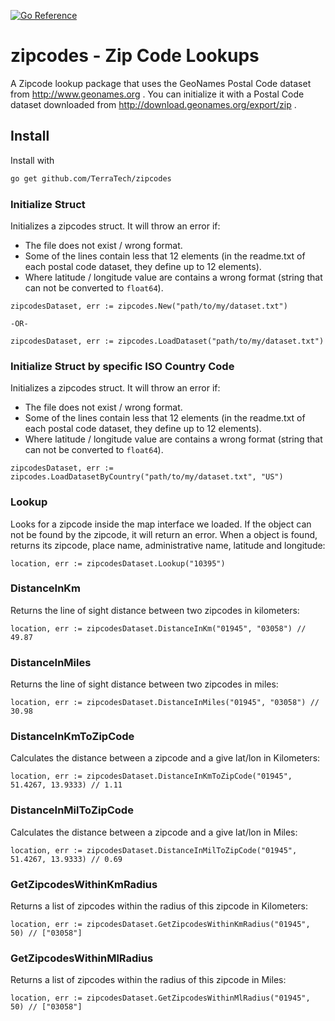[![Go Reference](https://pkg.go.dev/badge/github.com/TerraTech/zipcodes.svg)](https://pkg.go.dev/github.com/TerraTech/zipcodes)

# zipcodes - Zip Code Lookups

A Zipcode lookup package that uses the GeoNames Postal Code dataset from http://www.geonames.org .
You can initialize it with a Postal Code dataset downloaded from http://download.geonames.org/export/zip .

## Install

Install with
```sh
go get github.com/TerraTech/zipcodes
```

### Initialize Struct
Initializes a zipcodes struct. It will throw an error if:
- The file does not exist / wrong format.
- Some of the lines contain less that 12 elements (in the readme.txt of each postal code dataset, they define up to 12 elements).
- Where latitude / longitude value are contains a wrong format (string that can not be converted to `float64`).

```golang
zipcodesDataset, err := zipcodes.New("path/to/my/dataset.txt")

-OR-

zipcodesDataset, err := zipcodes.LoadDataset("path/to/my/dataset.txt")

```

### Initialize Struct by specific ISO Country Code
Initializes a zipcodes struct. It will throw an error if:
- The file does not exist / wrong format.
- Some of the lines contain less that 12 elements (in the readme.txt of each postal code dataset, they define up to 12 elements).
- Where latitude / longitude value are contains a wrong format (string that can not be converted to `float64`).

```golang
zipcodesDataset, err := zipcodes.LoadDatasetByCountry("path/to/my/dataset.txt", "US")

```

### Lookup
Looks for a zipcode inside the map interface we loaded. If the object can not be found by the zipcode, it will return an error. 
When a object is found, returns its zipcode, place name, administrative name, latitude and longitude:

```golang
location, err := zipcodesDataset.Lookup("10395")
```

### DistanceInKm
Returns the line of sight distance between two zipcodes in kilometers:

```golang
location, err := zipcodesDataset.DistanceInKm("01945", "03058") // 49.87
```

### DistanceInMiles
Returns the line of sight distance between two zipcodes in miles:

```golang
location, err := zipcodesDataset.DistanceInMiles("01945", "03058") // 30.98
```

### DistanceInKmToZipCode
Calculates the distance between a zipcode and a give lat/lon in Kilometers:

```golang
location, err := zipcodesDataset.DistanceInKmToZipCode("01945", 51.4267, 13.9333) // 1.11
```

### DistanceInMilToZipCode
Calculates the distance between a zipcode and a give lat/lon in Miles:

```golang
location, err := zipcodesDataset.DistanceInMilToZipCode("01945", 51.4267, 13.9333) // 0.69
```

### GetZipcodesWithinKmRadius
Returns a list of zipcodes within the radius of this zipcode in Kilometers:

```golang
location, err := zipcodesDataset.GetZipcodesWithinKmRadius("01945", 50) // ["03058"]
```

### GetZipcodesWithinMlRadius
Returns a list of zipcodes within the radius of this zipcode in Miles:

```golang
location, err := zipcodesDataset.GetZipcodesWithinMlRadius("01945", 50) // ["03058"]
```
